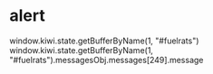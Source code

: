 # alert
window.kiwi.state.getBufferByName(1, "#fuelrats")
window.kiwi.state.getBufferByName(1, "#fuelrats").messagesObj.messages[249].message
